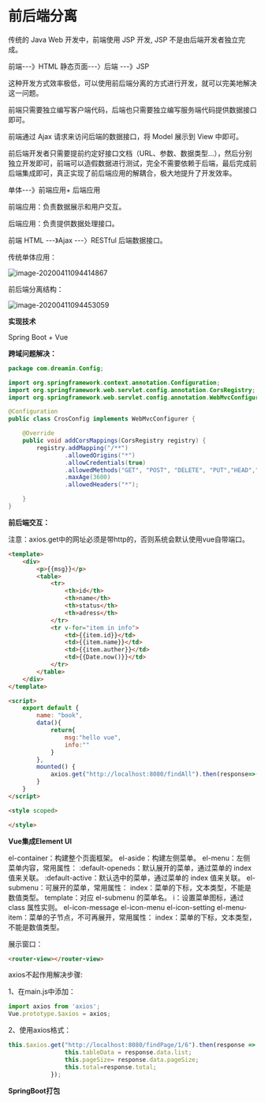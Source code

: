 # 前后端分离

传统的 Java Web 开发中，前端使用 JSP 开发, JSP 不是由后端开发者独立完成。

前端---》HTML 静态页面---〉后端 ---》JSP

这种开发方式效率极低，可以使⽤前后端分离的方式进行开发，就可以完美地解决这⼀问题。

前端只需要独⽴编写客户端代码，后端也只需要独⽴编写服务端代码提供数据接⼝即可。

前端通过 Ajax 请求来访问后端的数据接口，将 Model 展示到 View 中即可。

前后端开发者只需要提前约定好接口文档（URL、参数、数据类型...），然后分别独立开发即可，前端可以造假数据进行测试，完全不需要依赖于后端，最后完成前后端集成即可，真正实现了前后端应用的解耦合，极⼤地提升了开发效率。

单体---》前端应用+ 后端应用

前端应用：负责数据展示和用户交互。

后端应用：负责提供数据处理接口。

前端 HTML ---》Ajax ---〉RESTful 后端数据接口。

传统单体应用：

![image-20200411094414867](C:\Users\Administrator\AppData\Roaming\Typora\typora-user-images\image-20200411094414867.png)

前后端分离结构：

![image-20200411094453059](C:\Users\Administrator\AppData\Roaming\Typora\typora-user-images\image-20200411094453059.png)

**实现技术**

Spring Boot + Vue



**跨域问题解决：**

```java
package com.dreamin.Config;

import org.springframework.context.annotation.Configuration;
import org.springframework.web.servlet.config.annotation.CorsRegistry;
import org.springframework.web.servlet.config.annotation.WebMvcConfigurer;

@Configuration
public class CrosConfig implements WebMvcConfigurer {

    @Override
    public void addCorsMappings(CorsRegistry registry) {
        registry.addMapping("/**")
                .allowedOrigins("*")
                .allowCredentials(true)
                .allowedMethods("GET", "POST", "DELETE", "PUT","HEAD","OPTIONS")
                .maxAge(3600)
                .allowedHeaders("*");

    }
}
```

**前后端交互：**

注意：axios.get中的网址必须是带http的，否则系统会默认使用vue自带端口。

```html
<template>
    <div>
        <p>{{msg}}</p>
        <table>
            <tr>
                <th>id</th>
                <th>name</th>
                <th>status</th>
                <th>adress</th>
            </tr>
            <tr v-for="item in info">
                <td>{{item.id}}</td>
                <td>{{item.name}}</td>
                <td>{{item.auther}}</td>
                <td>{{Date.now()}}</td>
            </tr>
        </table>
    </div>
</template>

<script>
    export default {
        name: "book",
        data(){
            return{
                msg:"hello vue",
                info:""
            }
        },
        mounted() {
            axios.get("http://localhost:8080/findAll").then(response=>(this.info=response.data));
        }
    }
</script>

<style scoped>

</style>
```

**Vue集成Element UI**

el-container：构建整个页面框架。
el-aside：构建左侧菜单。
el-menu：左侧菜单内容，常用属性：
		:default-openeds：默认展开的菜单，通过菜单的 index 值来关联。
		:default-active：默认选中的菜单，通过菜单的 index 值来关联。
el-submenu：可展开的菜单，常用属性：
		index：菜单的下标，文本类型，不能是数值类型。
template：对应 el-submenu 的菜单名。
i：设置菜单图标，通过 class 属性实则。
		el-icon-message
		el-icon-menu
		el-icon-setting
el-menu-item：菜单的子节点，不可再展开，常用属性：
index：菜单的下标，文本类型，不能是数值类型。

展示窗口：

```html
<router-view></router-view>
```

axios不起作用解决步骤:

1、在main.js中添加：

```js
import axios from 'axios';
Vue.prototype.$axios = axios;
```

2、使用axios格式：

```js
this.$axios.get("http://localhost:8080/findPage/1/6").then(response => {
                this.tableData = response.data.list;
                this.pageSize= response.data.pageSize;
                this.total=response.total;
            });
```

**SpringBoot打包**
